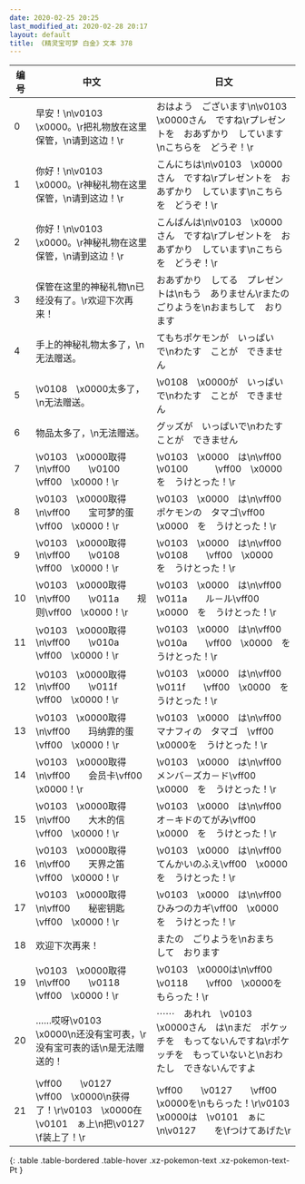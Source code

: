 ```yaml
---
date: 2020-02-25 20:25
last_modified_at: 2020-02-28 20:17
layout: default
title: 《精灵宝可梦 白金》文本 378
---
```

| 编号 | 中文 | 日文 |
| ---- | ---- | ---- |
| 0 | 早安！\n\v0103　\x0000。\r把礼物放在这里保管，\n请到这边！\r | おはよう　ございます\n\v0103　\x0000さん　ですね\rプレゼントを　おあずかり　しています\nこちらを　どうぞ！\r |
| 1 | 你好！\n\v0103　\x0000。\r神秘礼物在这里保管，\n请到这边！\r | こんにちは\n\v0103　\x0000さん　ですね\rプレゼントを　おあずかり　しています\nこちらを　どうぞ！\r |
| 2 | 你好！\n\v0103　\x0000。\r神秘礼物在这里保管，\n请到这边！\r | こんばんは\n\v0103　\x0000さん　ですね\rプレゼントを　おあずかり　しています\nこちらを　どうぞ！\r |
| 3 | 保管在这里的神秘礼物\n已经没有了。\r欢迎下次再来！ | おあずかり　してる　プレゼントは\nもう　ありません\rまたの　ごりようを\nおまちして　おります |
| 4 | 手上的神秘礼物太多了，\n无法赠送。 | てもちポケモンが　いっぱい　で\nわたす　ことが　できません |
| 5 | \v0108　\x0000太多了，\n无法赠送。 | \v0108　\x0000が　いっぱいで\nわたす　ことが　できません |
| 6 | 物品太多了，\n无法赠送。 | グッズが　いっぱいで\nわたす　ことが　できません |
| 7 | \v0103　\x0000取得\n\vff00　　\v0100　　\vff00　\x0000！\r | \v0103　\x0000　は\n\vff00　　\v0100　　　\vff00　\x0000を　うけとった！\r |
| 8 | \v0103　\x0000取得\n\vff00　　宝可梦的蛋\vff00　\x0000！\r | \v0103　\x0000　は\n\vff00　　ポケモンの　タマゴ\vff00　\x0000　を　うけとった！\r |
| 9 | \v0103　\x0000取得\n\vff00　　\v0108　　\vff00　\x0000！\r | \v0103　\x0000　は\n\vff00　　\v0108　　\vff00　\x0000　を　うけとった！\r |
| 10 | \v0103　\x0000取得\n\vff00　　\v011a　　规则\vff00　\x0000！\r | \v0103　\x0000　は\n\vff00　　\v011a　　ル－ル\vff00　\x0000　を　うけとった！\r |
| 11 | \v0103　\x0000取得\n\vff00　　\v010a　　\vff00　\x0000！\r | \v0103　\x0000　は\n\vff00　　\v010a　　\vff00　\x0000　を　うけとった！\r |
| 12 | \v0103　\x0000取得\n\vff00　　\v011f　　\vff00　\x0000！\r | \v0103　\x0000　は\n\vff00　　\v011f　　\vff00　\x0000　を　うけとった！\r |
| 13 | \v0103　\x0000取得\n\vff00　　玛纳霏的蛋\vff00　\x0000！\r | \v0103　\x0000　は\n\vff00　　マナフィの　タマゴ　\vff00　\x0000を　うけとった！\r |
| 14 | \v0103　\x0000取得\n\vff00　　会员卡\vff00　\x0000！\r | \v0103　\x0000　は\n\vff00　　メンバ－ズカ－ド\vff00　\x0000　を　うけとった！\r |
| 15 | \v0103　\x0000取得\n\vff00　　大木的信\vff00　\x0000！\r | \v0103　\x0000　は\n\vff00　　オ－キドのてがみ\vff00　\x0000　を　うけとった！\r |
| 16 | \v0103　\x0000取得\n\vff00　　天界之笛\vff00　\x0000！\r | \v0103　\x0000　は\n\vff00　　てんかいのふえ\vff00　\x0000　を　うけとった！\r |
| 17 | \v0103　\x0000取得\n\vff00　　秘密钥匙\vff00　\x0000！\r | \v0103　\x0000　は\n\vff00　　ひみつのカギ\vff00　\x0000　を　うけとった！\r |
| 18 | 欢迎下次再来！ | またの　ごりようを\nおまち　して　おります |
| 19 | \v0103　\x0000取得\n\vff00　　\v0118　　\vff00　\x0000！\r | \v0103　\x0000は\n\vff00　　\v0118　　\vff00　\x0000を　もらった！\r |
| 20 | ……哎呀\v0103　\x0000\n还没有宝可表，\r没有宝可表的话\n是无法赠送的！ | ⋯⋯　あれれ　\v0103　\x0000さん　は\nまだ　ポケッチを　もってないんですね\rポケッチを　もっていないと\nおわたし　できないんですよ |
| 21 | \vff00　　\v0127　　\vff00　\x0000\n获得了！\r\v0103　\x0000在\v0101　ぁ上\n把\v0127　　\f装上了！\r | \vff00　　\v0127　　\vff00　\x0000を\nもらった！\r\v0103　\x0000は　\v0101　ぁに\n\v0127　　を\fつけてあげた\r |
{: .table .table-bordered .table-hover .xz-pokemon-text .xz-pokemon-text-Pt }
